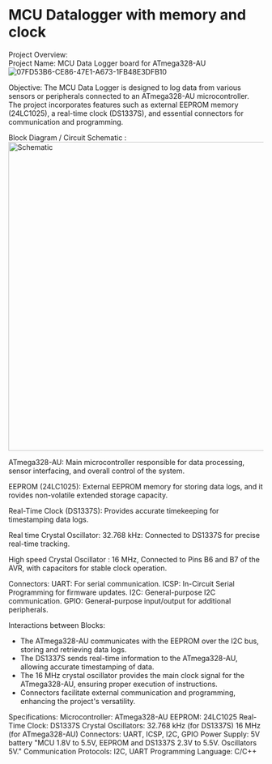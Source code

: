 # MCU Datalogger with memory and clock


Project Overview: \
Project Name: MCU Data Logger board for ATmega328-AU \
![07FD53B6-CE86-47E1-A673-1FB48E3DFB10](https://github.com/DevMajed/Dattalogger_Board/assets/66625688/db87df5f-a7b5-4126-9f52-43b864b4d0c5)

Objective:
The MCU Data Logger is designed to log data from various sensors or peripherals connected to an ATmega328-AU microcontroller.
The project incorporates features such as external EEPROM memory (24LC1025), a real-time clock (DS1337S), and essential connectors for communication and programming.


Block Diagram / Circuit Schematic :
<img width="610" alt="Schematic" src="https://github.com/DevMajed/Dattalogger_Board/assets/66625688/9fec3444-7fc9-431f-9d06-08b488d1c6a3">


ATmega328-AU:
Main microcontroller responsible for data processing, sensor interfacing, and overall control of the system.

EEPROM (24LC1025):
External EEPROM memory for storing data logs, and it rovides non-volatile extended storage capacity.

Real-Time Clock (DS1337S):
Provides accurate timekeeping for timestamping data logs.

Real time Crystal Oscillator:
32.768 kHz: Connected to DS1337S for precise real-time tracking.

High speed Crystal Oscillator :
16 MHz, Connected to Pins B6 and B7 of the AVR, with capacitors for stable clock operation.

Connectors:
UART: For serial communication.
ICSP: In-Circuit Serial Programming for firmware updates.
I2C: General-purpose I2C communication.
GPIO: General-purpose input/output for additional peripherals.

Interactions between Blocks:
* The ATmega328-AU communicates with the EEPROM over the I2C bus, storing and retrieving data logs.
* The DS1337S sends real-time information to the ATmega328-AU, allowing accurate timestamping of data.
* The 16 MHz crystal oscillator provides the main clock signal for the ATmega328-AU, ensuring proper execution of instructions.
* Connectors facilitate external communication and programming, enhancing the project's versatility.

Specifications:
Microcontroller: ATmega328-AU
EEPROM: 24LC1025
Real-Time Clock: DS1337S
Crystal Oscillators:
32.768 kHz (for DS1337S)
16 MHz (for ATmega328-AU)
Connectors: UART, ICSP, I2C, GPIO
Power Supply: 5V battery "MCU 1.8V to 5.5V, EEPROM and DS1337S 2.3V to 5.5V. Oscillators 5V."
Communication Protocols: I2C, UART
Programming Language: C/C++
